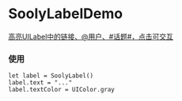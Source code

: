 # SoolyLabelDemo
[高亮UILabel中的链接、@用户、#话题#，点击可交互](http://www.jianshu.com/p/29a893531ab3)

### 使用
```
let label = SoolyLabel()
label.text = "..."
label.textColor = UIColor.gray
```
